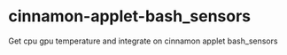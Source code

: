 # cinnamon-applet-bash_sensors
Get cpu gpu temperature and integrate on cinnamon applet bash_sensors
